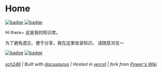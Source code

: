 # Home


[![badge](https://img.shields.io/badge/dynamic/json?label=GitHub&query=%24.data.totalSubs&url=https%3A%2F%2Fapi.spencerwoo.com%2Fsubstats%2F%3Fsource%3Dgithub%26queryKey%3Dsch246&labelColor=555555&color=282c34&longCache=true?&style=for-the-badge)](https://github.com/sch246)
[![badge](https://img.shields.io/badge/dynamic/json?labelColor=FE7398&label=BILIBILI&query=%24.data.totalSubs&url=https%3A%2F%2Fapi.spencerwoo.com%2Fsubstats%2F%3Fsource%3Dbilibili%26queryKey%3D172818145&color=282c34&longCache=true?&style=for-the-badge)](https://space.bilibili.com/172818145)

Hi there~
这是我的知识库。

为了避免遗忘、便于分享，我在这里收录知识。
请随意浏览～

[![badge](https://img.shields.io/github/deployments/sch246/wiki/Production?label=Build&style=flat-square)](https://vercel.com/sch246/wiki/deployments)
[![badge](https://img.shields.io/github/last-commit/sch246/wiki?color=FCD734&label=Last%20commit&style=flat-square)](https://github.com/sch246/wiki/commits/main)

<h6><a href="Home/Who">sch246</a> | Built with <a href="../Computer/web/gen/site/docusaurus">docusaurus</a> | Hosted in <a href="../Computer/web/host/vercel">vercel</a> | fork from <a href="https://wiki-power.com/">Power's Wiki</a></h6>

